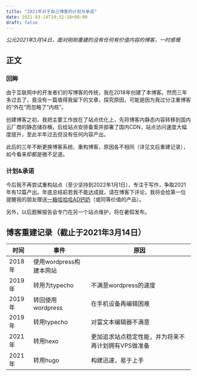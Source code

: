 ```yaml
---
title: "2021年对于自己博客的计划与承诺"
date: 2021-03-14T19:32:18+08:00
draft: false
---
```


_公元2021年3月14日，面对刚刚重建的没有任何有价值内容的博客，一时感慨_
<!--more-->
## 正文
### 回眸
由于互联网中的开发者们的写博客的传统，我在2018年创建了本博客。然而三年多过去了，竟没有一篇值得我留下的文章，探究原因，可能是因为我过分注重博客的“外在”而忽略了“内核”。

创建博客之初，我把主要工作放在了站点优化上，先将博客内静态内容转移到国内云厂商的静态储存桶，后给站点安排备案并部署了国内CDN，站点访问速度大幅度提升，至此半年过去但没有任何内容产出。

此后的三年不断更换博客系统、重构博客，原因各不相同（详见文后重建记录），如今看来却都是微不足道。
### 计划&承诺

今后我不再尝试重构站点（至少坚持到2022年1月1日），专注于写作，争取2021年有12篇产出。年底总结前若我不能达成就，请在博客下评论，我将会给第一位提醒我的朋友赠送[一箱哇哈哈AD钙奶](https://www.jd.com/xinghao/1320292c6e97871d6633.html)（或同等价值的产品）。

另外，以后题解报告会专门在另一个站点维护，将在暑假发布。
## 博客重建记录（截止于2021年3月14日）

| 时间 | 事件 | 原因 |
| ---- | ---- | ---- |
| 2018年| 使用wordpress构建本网站 | |
| 2019年 | 转用为typecho | 不满意wordpress的速度 |
| 2019年 | 转回使用wordpress | 在手机设备再编辑困难 |
| 2019年 | 转用typecho | 对富文本编辑器不满意 |
| 2021年 | 转用hexo | 更加追求站点稳定性能，并为将来不再计划拥有VPS做准备 |
| 2021年 | 转用hugo | 构建迅速，易于上手 |